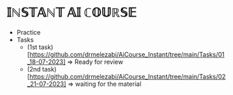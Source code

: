 # 𝕀ℕ𝕊𝕋𝔸ℕ𝕋 𝔸𝕀 ℂ𝕆𝕌ℝ𝕊𝔼

- Practice
- Tasks
  - (1st task)[https://github.com/drmelezabi/AiCourse_Instant/tree/main/Tasks/01_18-07-2023] => Ready for review
  - (2nd task)[https://github.com/drmelezabi/AiCourse_Instant/tree/main/Tasks/02_21-07-2023] => waiting for the material
